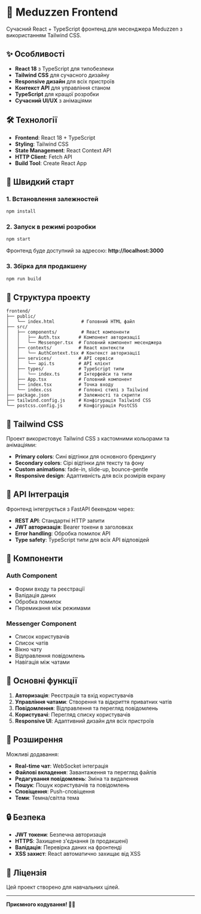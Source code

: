 # 🚀 Meduzzen Frontend

Сучасний React + TypeScript фронтенд для месенджера Meduzzen з використанням Tailwind CSS.

## ✨ Особливості

- **React 18** з TypeScript для типобезпеки
- **Tailwind CSS** для сучасного дизайну
- **Responsive дизайн** для всіх пристроїв
- **Контекст API** для управління станом
- **TypeScript** для кращої розробки
- **Сучасний UI/UX** з анімаціями

## 🛠️ Технології

- **Frontend**: React 18 + TypeScript
- **Styling**: Tailwind CSS
- **State Management**: React Context API
- **HTTP Client**: Fetch API
- **Build Tool**: Create React App

## 🚀 Швидкий старт

### 1. Встановлення залежностей

```bash
npm install
```

### 2. Запуск в режимі розробки

```bash
npm start
```

Фронтенд буде доступний за адресою: **http://localhost:3000**

### 3. Збірка для продакшену

```bash
npm run build
```

## 📁 Структура проекту

```
frontend/
├── public/
│   └── index.html          # Головний HTML файл
├── src/
│   ├── components/         # React компоненти
│   │   ├── Auth.tsx       # Компонент авторизації
│   │   └── Messenger.tsx  # Головний компонент месенджера
│   ├── contexts/          # React контексти
│   │   └── AuthContext.tsx # Контекст авторизації
│   ├── services/          # API сервіси
│   │   └── api.ts         # API клієнт
│   ├── types/             # TypeScript типи
│   │   └── index.ts       # Інтерфейси та типи
│   ├── App.tsx            # Головний компонент
│   ├── index.tsx          # Точка входу
│   └── index.css          # Головні стилі з Tailwind
├── package.json           # Залежності та скрипти
├── tailwind.config.js     # Конфігурація Tailwind CSS
└── postcss.config.js      # Конфігурація PostCSS
```

## 🎨 Tailwind CSS

Проект використовує Tailwind CSS з кастомними кольорами та анімаціями:

- **Primary colors**: Сині відтінки для основного брендингу
- **Secondary colors**: Сірі відтінки для тексту та фону
- **Custom animations**: fade-in, slide-up, bounce-gentle
- **Responsive design**: Адаптивність для всіх розмірів екрану

## 🔧 API Інтеграція

Фронтенд інтегрується з FastAPI бекендом через:

- **REST API**: Стандартні HTTP запити
- **JWT авторизація**: Bearer токени в заголовках
- **Error handling**: Обробка помилок API
- **Type safety**: TypeScript типи для всіх API відповідей

## 📱 Компоненти

### Auth Component
- Форми входу та реєстрації
- Валідація даних
- Обробка помилок
- Перемикання між режимами

### Messenger Component
- Список користувачів
- Список чатів
- Вікно чату
- Відправлення повідомлень
- Навігація між чатами

## 🎯 Основні функції

1. **Авторизація**: Реєстрація та вхід користувачів
2. **Управління чатами**: Створення та відкриття приватних чатів
3. **Повідомлення**: Відправлення та перегляд повідомлень
4. **Користувачі**: Перегляд списку користувачів
5. **Responsive UI**: Адаптивний дизайн для всіх пристроїв

## 🚧 Розширення

Можливі додавання:

- **Real-time чат**: WebSocket інтеграція
- **Файлові вкладення**: Завантаження та перегляд файлів
- **Редагування повідомлень**: Зміна та видалення
- **Пошук**: Пошук користувачів та повідомлень
- **Сповіщення**: Push-сповіщення
- **Теми**: Темна/світла тема

## 🔒 Безпека

- **JWT токени**: Безпечна авторизація
- **HTTPS**: Захищене з'єднання (в продакшені)
- **Валідація**: Перевірка даних на фронтенді
- **XSS захист**: React автоматично захищає від XSS

## 📝 Ліцензія

Цей проект створено для навчальних цілей.

---

**Приємного кодування! 🚀✨**
